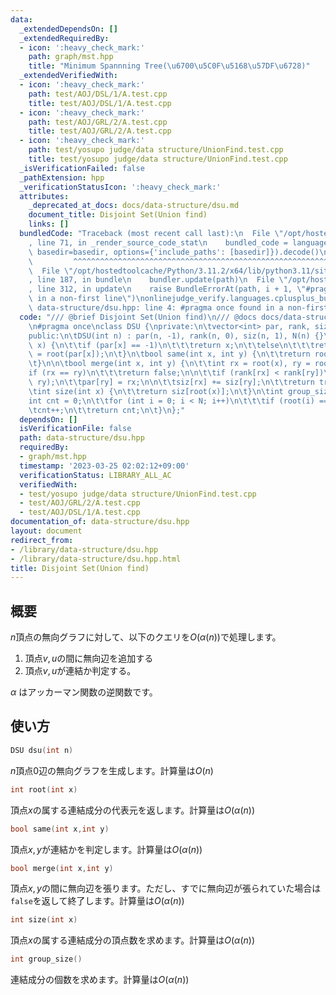 ```yaml
---
data:
  _extendedDependsOn: []
  _extendedRequiredBy:
  - icon: ':heavy_check_mark:'
    path: graph/mst.hpp
    title: "Minimum Spannning Tree(\u6700\u5C0F\u5168\u57DF\u6728)"
  _extendedVerifiedWith:
  - icon: ':heavy_check_mark:'
    path: test/AOJ/DSL/1/A.test.cpp
    title: test/AOJ/DSL/1/A.test.cpp
  - icon: ':heavy_check_mark:'
    path: test/AOJ/GRL/2/A.test.cpp
    title: test/AOJ/GRL/2/A.test.cpp
  - icon: ':heavy_check_mark:'
    path: test/yosupo judge/data structure/UnionFind.test.cpp
    title: test/yosupo judge/data structure/UnionFind.test.cpp
  _isVerificationFailed: false
  _pathExtension: hpp
  _verificationStatusIcon: ':heavy_check_mark:'
  attributes:
    _deprecated_at_docs: docs/data-structure/dsu.md
    document_title: Disjoint Set(Union find)
    links: []
  bundledCode: "Traceback (most recent call last):\n  File \"/opt/hostedtoolcache/Python/3.11.2/x64/lib/python3.11/site-packages/onlinejudge_verify/documentation/build.py\"\
    , line 71, in _render_source_code_stat\n    bundled_code = language.bundle(stat.path,\
    \ basedir=basedir, options={'include_paths': [basedir]}).decode()\n          \
    \         ^^^^^^^^^^^^^^^^^^^^^^^^^^^^^^^^^^^^^^^^^^^^^^^^^^^^^^^^^^^^^^^^^^^^^^^^^^^^^^^^^\n\
    \  File \"/opt/hostedtoolcache/Python/3.11.2/x64/lib/python3.11/site-packages/onlinejudge_verify/languages/cplusplus.py\"\
    , line 187, in bundle\n    bundler.update(path)\n  File \"/opt/hostedtoolcache/Python/3.11.2/x64/lib/python3.11/site-packages/onlinejudge_verify/languages/cplusplus_bundle.py\"\
    , line 312, in update\n    raise BundleErrorAt(path, i + 1, \"#pragma once found\
    \ in a non-first line\")\nonlinejudge_verify.languages.cplusplus_bundle.BundleErrorAt:\
    \ data-structure/dsu.hpp: line 4: #pragma once found in a non-first line\n"
  code: "/// @brief Disjoint Set(Union find)\n/// @docs docs/data-structure/dsu.md\n\
    \n#pragma once\nclass DSU {\nprivate:\n\tvector<int> par, rank, siz;\n\tint N;\n\
    public:\n\tDSU(int n) : par(n, -1), rank(n, 0), siz(n, 1), N(n) {}\n\n\tint root(int\
    \ x) {\n\t\tif (par[x] == -1)\n\t\t\treturn x;\n\t\telse\n\t\t\treturn par[x]\
    \ = root(par[x]);\n\t}\n\tbool same(int x, int y) {\n\t\treturn root(x) == root(y);\n\
    \t}\n\n\tbool merge(int x, int y) {\n\t\tint rx = root(x), ry = root(y);\n\t\t\
    if (rx == ry)\n\t\t\treturn false;\n\n\t\tif (rank[rx] < rank[ry])\n\t\t\tswap(rx,\
    \ ry);\n\t\tpar[ry] = rx;\n\n\t\tsiz[rx] += siz[ry];\n\t\treturn true;\n\t}\n\n\
    \tint size(int x) {\n\t\treturn siz[root(x)];\n\t}\n\tint group_size() {\n\t\t\
    int cnt = 0;\n\t\tfor (int i = 0; i < N; i++)\n\t\t\tif (root(i) == i)\n\t\t\t\
    \tcnt++;\n\t\treturn cnt;\n\t}\n};"
  dependsOn: []
  isVerificationFile: false
  path: data-structure/dsu.hpp
  requiredBy:
  - graph/mst.hpp
  timestamp: '2023-03-25 02:02:12+09:00'
  verificationStatus: LIBRARY_ALL_AC
  verifiedWith:
  - test/yosupo judge/data structure/UnionFind.test.cpp
  - test/AOJ/GRL/2/A.test.cpp
  - test/AOJ/DSL/1/A.test.cpp
documentation_of: data-structure/dsu.hpp
layout: document
redirect_from:
- /library/data-structure/dsu.hpp
- /library/data-structure/dsu.hpp.html
title: Disjoint Set(Union find)
---
```

## 概要
$n$頂点の無向グラフに対して、以下のクエリを$O(\alpha(n))$で処理します。
1. 頂点$v,u$の間に無向辺を追加する
1. 頂点$v,u$が連結か判定する。

$\alpha$ はアッカーマン関数の逆関数です。
## 使い方
```cpp
DSU dsu(int n)
```
$n$頂点$0$辺の無向グラフを生成します。計算量は$O(n)$

```cpp
int root(int x)
```
頂点$x$の属する連結成分の代表元を返します。計算量は$O(\alpha(n))$

```cpp
bool same(int x,int y)
```
頂点$x,y$が連結かを判定します。計算量は$O(\alpha(n))$
```cpp
bool merge(int x,int y)
```
頂点$x,y$の間に無向辺を張ります。ただし、すでに無向辺が張られていた場合は`false`を返して終了します。計算量は$O(\alpha(n))$

```cpp
int size(int x)
```
頂点$x$の属する連結成分の頂点数を求めます。計算量は$O(\alpha(n))$

```cpp
int group_size()
```
連結成分の個数を求めます。計算量は$O(\alpha(n))$
